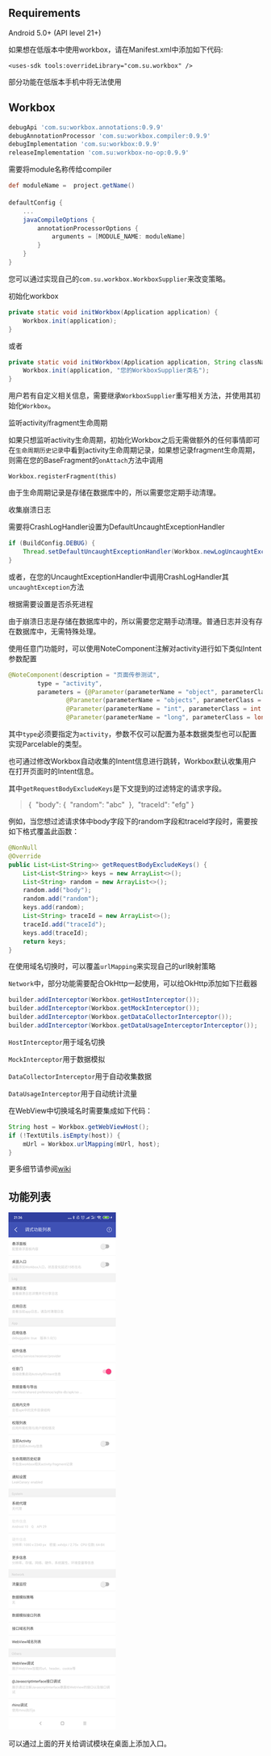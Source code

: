 ## Requirements

Android 5.0+ (API level 21+)



如果想在低版本中使用workbox，请在Manifest.xml中添加如下代码:

```
<uses-sdk tools:overrideLibrary="com.su.workbox" />
```

部分功能在低版本手机中将无法使用




## Workbox

```groovy
debugApi 'com.su:workbox.annotations:0.9.9'
debugAnnotationProcessor 'com.su:workbox.compiler:0.9.9'
debugImplementation 'com.su:workbox:0.9.9'
releaseImplementation 'com.su:workbox-no-op:0.9.9'
```

需要将module名称传给compiler

```groovy
def moduleName =  project.getName()

defaultConfig {
    ...
    javaCompileOptions {
        annotationProcessorOptions {
            arguments = [MODULE_NAME: moduleName]
        }
    }
}
```

您可以通过实现自己的`com.su.workbox.WorkboxSupplier`来改变策略。

初始化workbox

```java
private static void initWorkbox(Application application) {
    Workbox.init(application);
}
```

或者
```java
private static void initWorkbox(Application application, String className) {
    Workbox.init(application, "您的WorkboxSupplier类名");
}
```

用户若有自定义相关信息，需要继承`WorkboxSupplier`重写相关方法，并使用其初始化`Workbox`。



监听activity/fragment生命周期

如果只想监听activity生命周期，初始化Workbox之后无需做额外的任何事情即可在`生命周期历史记录`中看到activity生命周期记录，如果想记录fragment生命周期，则需在您的BaseFragment的`onAttach`方法中调用

```
Workbox.registerFragment(this)
```

由于生命周期记录是存储在数据库中的，所以需要您定期手动清理。




收集崩溃日志

需要将CrashLogHandler设置为DefaultUncaughtExceptionHandler

```java
if (BuildConfig.DEBUG) {
    Thread.setDefaultUncaughtExceptionHandler(Workbox.newLogUncaughtExceptionHandler(true));
}
```

或者，在您的UncaughtExceptionHandler中调用CrashLogHandler其`uncaughtException`方法

根据需要设置是否杀死进程

由于崩溃日志是存储在数据库中的，所以需要您定期手动清理。普通日志并没有存在数据库中，无需特殊处理。




使用任意门功能时，可以使用NoteComponent注解对activity进行如下类似Intent参数配置

```java
@NoteComponent(description = "页面传参测试",
        type = "activity",
        parameters = {@Parameter(parameterName = "object", parameterClass = ObjectParameter.class, parameterRequired = false),
                @Parameter(parameterName = "objects", parameterClass = ObjectParameter[].class, parameterRequired = false),
                @Parameter(parameterName = "int", parameterClass = int.class),
                @Parameter(parameterName = "long", parameterClass = long.class, parameterRequired = false)})
```

其中`type`必须要指定为`activity`，参数不仅可以配置为基本数据类型也可以配置实现Parcelable的类型。

也可通过修改Workbox自动收集的Intent信息进行跳转，Workbox默认收集用户在打开页面时的Intent信息。



其中`getRequestBodyExcludeKeys`是下文提到的过滤特定的请求字段。

> {
> ​	"body": {
> ​		"random": "abc"
> ​	},
> ​	"traceId": "efg"
> }

例如，当您想过滤请求体中body字段下的random字段和traceId字段时，需要按如下格式覆盖此函数：

```java
@NonNull
@Override
public List<List<String>> getRequestBodyExcludeKeys() {
    List<List<String>> keys = new ArrayList<>();
    List<String> random = new ArrayList<>();
    random.add("body");
    random.add("random");
    keys.add(random);
    List<String> traceId = new ArrayList<>();
    traceId.add("traceId");
    keys.add(traceId);
    return keys;
}
```

在使用域名切换时，可以覆盖`urlMapping`来实现自己的url映射策略

`Network`中，部分功能需要配合OkHttp一起使用，可以给OkHttp添加如下拦截器

```java
builder.addInterceptor(Workbox.getHostInterceptor());
builder.addInterceptor(Workbox.getMockInterceptor());
builder.addInterceptor(Workbox.getDataCollectorInterceptor());
builder.addInterceptor(Workbox.getDataUsageInterceptorInterceptor());
```

`HostInterceptor`用于域名切换

`MockInterceptor`用于数据模拟

`DataCollectorInterceptor`用于自动收集数据

`DataUsageInterceptor`用于自动统计流量

在WebView中切换域名时需要集成如下代码：

```java
String host = Workbox.getWebViewHost();
if (!TextUtils.isEmpty(host)) {
    mUrl = Workbox.urlMapping(mUrl, host);
}
```

更多细节请参阅[wiki](https://github.com/su1216/workbox/wiki)



## 功能列表




![](images/entry.png)

可以通过上面的开关给调试模块在桌面上添加入口。
